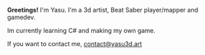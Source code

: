 **Greetings!** I'm Yasu.
I'm a 3d artist, Beat Saber player/mapper
and gamedev. 

Im currently learning C# and
making my own game.

If you want to contact me,
[contact@yasu3d.art](mailto:contact@yasu3d.art)
